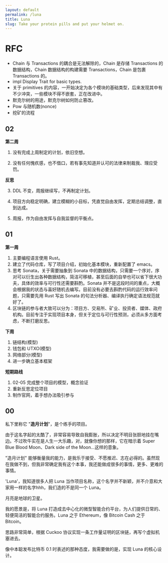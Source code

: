 ```yaml
---
layout: default
permalink: /luna
title: Luna
slug: Take your protein pills and put your helmet on.
---
```


# RFC
+ Chain 与 Transactions 的耦合是无法解除的，Chain 是存储 Transactions 的数据结构，Chain 数据结构的构建需要 Transactions，Chain 是包裹 Transactions 的。
+ impl Display Trait for basic types.
+ 关于 primitives 的内容，一开始决定为各个模块的基础类型，后来发现其中有不少冲突，一些模块不得不嵌套，正在改进中。
+ 默克尔树的用途，默克尔树如何防止篡改。
+ Pow 与随机数(nonce)
+ 挖矿的流程


## 02
__第二周__

1. 没有完成上周制定的计划，依旧空想。

2. 没有任何愧疚感，也不借口，若有事先知道并认可的法律来制裁我、理应受罚。

__反思__

3. DDL 不变，周报继续写，不再制定计划。

4. 项目方向稳定明确，建立模糊的小目标，凭直觉自由发挥，定期总结调整，直到达成。

5. 周报，作为自由发挥与自我监督的平衡点。


## 01
__第一周__
1. 主要编程语言使用 Rust。
2. 建立了代码仓库，写了项目介绍，初始化基本模块，重新配置了 emacs。
3. 思考 Sonata，关于需要抽象到 Sonata 中的数据结构，只需要一个序对，序对可以衍生出各种数据结构，简洁可移植，甚至后面的自举也可以省下很大功夫，具体的效率与可行性还需要斟酌。Sonata 并不是这段时间的重点，大概会根据我的状态与喜好随机去编写。目前没有必要去斟酌代码的运行效率问题，只需要先用 Rust 写出 Sonata 的句法分析器、编译执行确定语法规范就好了。
4. 区块链的参与者大致可以分为：项目方、交易所、矿业、投资者、媒体、政府机构。目前专注于实现项目本身，但关于定位与可行性预测，必须从多方面考虑，不断打磨反思。

__下周__
1. 链结构(模型)
2. 钱包和 UTXO(模型)
3. 网络部分(模型)
4. 进一步确立基本框架

__短期路线__
1. 02-05 完成整个项目的模型，概念验证
2. 重新反思定位项目
3. 制作官网，着手想办法吸引参与


## 00
私下里称它 "__造月计划__"，是个练手的项目。

由于这名字起的太酷了，非常容易导致自我膨胀，所以决定不明目张胆地挂在嘴边。不过吹牛实在是人生一大乐趣，对，就像你想的那样，它在暗示着 Super Blue Blood Moon、Dark side of the Moon…这样的意象。

"造月计划" 能够衡量我的能力，是我乐于接受、不愿推迟、志在必得的。虽然现在我做不到，但我非常确定我有这个本事，我还能做成很多的事情，更多、更难的事情。

'Luna'，我知道很多人把 Luna 当作项目名称，这个名字并不新颖，并不介意和大家用一样的名字hhh，我们造的不是同一个 Luna。

月亮是地球的卫星。

我的愿景是，将 Luna 打造成去中心化的微型智能合约平台，为人们提供日常的、轻便简洁的智能合约服务。Luna 之于 Ethereum，像 Bitcoin Cash 之于 Bitcoin。

思路非常简单，根据 Cuckoo 协议实现一条工作量证明的区块链，再写个虚拟机塞进去。

像中本聪发布比特币 0.1 时表述的那种态度，我需要做的是，实现 Luna 的核心设计。
